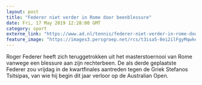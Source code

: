 ```yaml
---
layout: post
title: "Federer niet verder in Rome door beenblessure"
date: Fri, 17 May 2019 12:28:00 GMT
category: sport
externe_link: "https://www.ad.nl/tennis/federer-niet-verder-in-rome-door-beenblessure~a4bf8458/"
feature_image: "https://images3.persgroep.net/rcs/t3isa5-8ei2ilFgyMqwkeG3mXno/diocontent/148556926/_fitwidth/400/?appId=21791a8992982cd8da851550a453bd7f&quality=0.7"
---
```


Roger Federer heeft zich teruggetrokken uit het masterstoernooi van Rome vanwege een blessure aan zijn rechterbeen. De als derde geplaatste Federer zou vrijdag in de kwartfinales aantreden tegen de Griek Stefanos Tsitsipas, van wie hij begin dit jaar verloor op de Australian Open.
